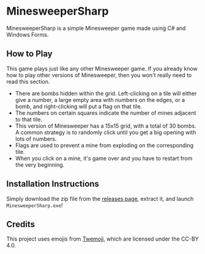 # MinesweeperSharp
MinesweeperSharp is a simple Minesweeper game made using C# and Windows Forms.

## How to Play
This game plays just like any other Minesweeper game. If you already know how to play other versions of Minesweeper, then you won't really need to read this section.
* There are bombs hidden within the grid. Left-clicking on a tile will either give a number, a large empty area with numbers on the edges, or a bomb, and right-clicking will put a flag on that tile.
* The numbers on certain squares indicate the number of mines adjacent to that tile.
* This version of Minesweeper has a 15x15 grid, with a total of 30 bombs. A common strategy is to randomly click until you get a big opening with lots of numbers.
* Flags are used to prevent a mine from exploding on the corresponding tile.
* When you click on a mine, it's game over and you have to restart from the very beginning.

## Installation Instructions
Simply download the zip file from the [releases page](https://github.com/Zachary-Rude/Minesweepersharp/releases), extract it, and launch `MinesweeperSharp.exe`!

## Credits
This project uses emojis from [Twemoji](https://github.com/jdecked/twemoji), which are licensed under the CC-BY 4.0.
